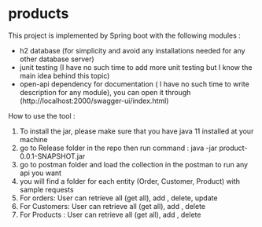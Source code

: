 # products
This project is implemented by Spring boot with the following modules :
- h2 database (for simplicity and avoid any installations needed for any other database server)
- junit testing (I have no such time to add more unit testing but I know the main idea behind this topic)
- open-api dependency for documentation ( I have no such time to write description for any module), you can open it through (http://localhost:2000/swagger-ui/index.html)




How to use the tool :
1)  To install the jar, please make sure that you have java 11 installed at your machine
2)  go to Release folder in the repo then run command : java -jar product-0.0.1-SNAPSHOT.jar
3)  go to postman folder and load the collection in the postman to run any api you want
5)  you will find a folder for each entity (Order, Customer, Product) with sample requests 
6)  For orders: User can retrieve all (get all), add , delete, update 
7)  For Customers: User can retrieve all (get all), add , delete 
7)  For Products : User can retrieve all (get all), add , delete

